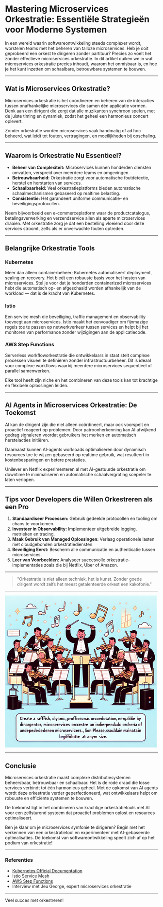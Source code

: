 # Mastering Microservices Orkestratie: Essentiële Strategieën voor Moderne Systemen

In een wereld waarin softwareontwikkeling steeds complexer wordt, worstelen teams met het beheren van talloze microservices. Heb je ooit geprobeerd een orkest te dirigeren zonder partituur? Precies zo voelt het zonder effectieve microservices orkestratie. In dit artikel duiken we in wat microservices orkestratie precies inhoudt, waarom het onmisbaar is, en hoe je het kunt inzetten om schaalbare, betrouwbare systemen te bouwen.

---

## Wat is Microservices Orkestratie?

Microservices orkestratie is het coördineren en beheren van de interacties tussen onafhankelijke microservices die samen één applicatie vormen. Denk aan een dirigent die zorgt dat alle muzikanten synchroon spelen, met de juiste timing en dynamiek, zodat het geheel een harmonieus concert oplevert.

Zonder orkestratie worden microservices vaak handmatig of ad hoc beheerd, wat leidt tot fouten, vertragingen, en moeilijkheden bij opschaling.

---

## Waarom is Orkestratie Nu Essentieel?

- **Beheer van Complexiteit:** Microservices kunnen honderden diensten omvatten, verspreid over meerdere teams en omgevingen.
- **Betrouwbaarheid:** Orkestratie zorgt voor automatische foutdetectie, herstel en herstarten van services.
- **Schaalbaarheid:** Veel orkestratieplatforms bieden automatische schaalmechanismen gebaseerd op realtime belasting.
- **Consistentie:** Het garandeert uniforme communicatie- en beveiligingsprotocollen.

Neem bijvoorbeeld een e-commerceplatform waar de productcatalogus, betalingsverwerking en verzendservice allen als aparte microservices draaien. Met orkestratie zorg je dat een bestelling vloeiend door deze services stroomt, zelfs als er onverwachte fouten optreden.

---

## Belangrijke Orkestratie Tools

### Kubernetes
Meer dan alleen containerbeheer; Kubernetes automatiseert deployment, scaling en recovery. Het biedt een robuuste basis voor het hosten van microservices. Stel je voor dat je honderden containerized microservices hebt die automatisch op- en afgeschaald worden afhankelijk van de workload — dat is de kracht van Kubernetes.

### Istio
Een service mesh die beveiliging, traffic management en observability toevoegt aan microservices. Istio maakt het eenvoudiger om fijnmazige regels toe te passen op netwerkverkeer tussen services en helpt bij het monitoren van performance zonder wijzigingen aan de applicatiecode.

### AWS Step Functions
Serverless workfloworkestratie die ontwikkelaars in staat stelt complexe processen visueel te definiëren zonder infrastructuurbeheer. Dit is ideaal voor complexe workflows waarbij meerdere microservices sequentieel of parallel samenwerken.

Elke tool heeft zijn niche en het combineren van deze tools kan tot krachtige en flexibele oplossingen leiden.

---

## AI Agents in Microservices Orkestratie: De Toekomst

AI kan de dirigent zijn die niet alleen coördineert, maar ook voorspelt en proactief reageert op problemen. Door patroonherkenning kan AI afwijkend gedrag signaleren voordat gebruikers het merken en automatisch herstelacties initiëren.

Daarnaast kunnen AI-agents workloads optimaliseren door dynamisch resources toe te wijzen gebaseerd op realtime gebruik, wat resulteert in kostenbesparingen en betere prestaties.

Unilever en Netflix experimenteren al met AI-gestuurde orkestratie om downtime te minimaliseren en automatische schaalvergroting soepeler te laten verlopen.

---

## Tips voor Developers die Willen Orkestreren als een Pro

1. **Standaardiseer Processen:** Gebruik gedeelde protocollen en tooling om chaos te voorkomen.
2. **Investeer in Observability:** Implementeer uitgebreide logging, metrieken en tracing.
3. **Maak Gebruik van Managed Oplossingen:** Verlaag operationele lasten met cloudgebonden orkestratiediensten.
4. **Beveiliging Eerst:** Bescherm alle communicatie en authenticatie tussen microservices.
5. **Leer van Voorbeelden:** Analyseer succesvolle orkestratie-implementaties zoals die bij Netflix, Uber of Amazon.

---

> "Orkestratie is niet alleen techniek, het is kunst. Zonder goede dirigent wordt zelfs het meest getalenteerde orkest een kakofonie."

---

![Microservices Orkestratie](/images/938.png "Coördinatie van microservices als een orkestdirigent")

---

## Conclusie

Microservices orkestratie maakt complexe distributiesystemen beheersbaar, betrouwbaar en schaalbaar. Het is de rode draad die losse services verbindt tot één harmonieus geheel. Met de opkomst van AI agents wordt deze orkestratie verder geperfectioneerd, wat ontwikkelaars helpt om robuuste en efficiënte systemen te bouwen.

De toekomst ligt in het combineren van krachtige orkestratietools met AI voor een zelfsturend systeem dat proactief problemen oplost en resources optimaliseert.

Ben je klaar om je microservices symfonie te dirigeren? Begin met het verkennen van een orkestratietool en experimenteer met AI-gebaseerde optimalisaties. De toekomst van softwareontwikkeling speelt zich af op het podium van orkestratie!

---

### Referenties

- [Kubernetes Official Documentation](https://kubernetes.io/docs/home/)
- [Istio Service Mesh](https://istio.io/latest/docs/)
- [AWS Step Functions](https://aws.amazon.com/step-functions/)
- Interview met Jeu George, expert microservices orkestratie

---

Veel succes met orkestreren!